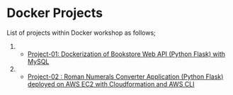 # Docker Projects

List of projects within Docker workshop as follows;

1. - [Project-01: Dockerization of Bookstore Web API (Python Flask) with MySQL](./Docker-Projects/Docker-Project-01/README.md)

1. - [Project-02 : Roman Numerals Converter Application (Python Flask) deployed on AWS EC2 with Cloudformation and AWS CLI](./Docker-Projects/Docker-Project-02/README.md)